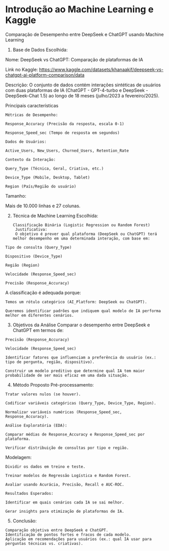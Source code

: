 # Introdução ao Machine Learning e Kaggle


  Comparação de Desempenho entre DeepSeek e ChatGPT usando Machine Learning

  1. Base de Dados Escolhida:
     
   Nome: DeepSeek vs ChatGPT: Comparação de plataformas de IA
   
   Link no Kaggle: https://www.kaggle.com/datasets/khanaakif/deepseek-vs-chatgpt-ai-platform-comparison/data
  
  Descrição:
  O conjunto de dados contém interações sintéticas de usuários com duas plataformas de IA (ChatGPT - GPT-4-turbo e DeepSeek - DeepSeek-Chat 1.5) ao longo de 18 meses (julho/2023 a fevereiro/2025).
  
  Principais características
  
    Métricas de Desempenho:
  
    Response_Accuracy (Precisão da resposta, escala 0-1)
  
    Response_Speed_sec (Tempo de resposta em segundos)
  
    Dados de Usuários:
  
    Active_Users, New_Users, Churned_Users, Retention_Rate
  
    Contexto da Interação:
  
    Query_Type (Técnica, Geral, Criativa, etc.)
  
    Device_Type (Mobile, Desktop, Tablet)
  
    Region (País/Região do usuário)
  
  Tamanho:
  
  Mais de 10.000 linhas e 27 colunas.
  
  2. Técnica de Machine Learning Escolhida:
     
         Classificação Binária (Logistic Regression ou Random Forest)
          Justificativa:
          O objetivo é prever qual plataforma (DeepSeek ou ChatGPT) terá melhor desempenho em uma determinada interação, com base em:
  
    Tipo de consulta (Query_Type)
  
    Dispositivo (Device_Type)
  
    Região (Region)
  
    Velocidade (Response_Speed_sec)
    
    Precisão (Response_Accuracy)
  
  A classificação é adequada porque:
  
    Temos um rótulo categórico (AI_Platform: DeepSeek ou ChatGPT).
  
    Queremos identificar padrões que indiquem qual modelo de IA performa melhor em diferentes cenários.
  
  3. Objetivos da Análise
  Comparar o desempenho entre DeepSeek e ChatGPT em termos de:
  
    Precisão (Response_Accuracy)
  
    Velocidade (Response_Speed_sec)
  
    Identificar fatores que influenciam a preferência do usuário (ex.: tipo de pergunta, região, dispositivo).
  
    Construir um modelo preditivo que determine qual IA tem maior probabilidade de ser mais eficaz em uma dada situação.
  
  4. Método Proposto
  Pré-processamento:
  
    Tratar valores nulos (se houver).
  
    Codificar variáveis categóricas (Query_Type, Device_Type, Region).
  
    Normalizar variáveis numéricas (Response_Speed_sec, Response_Accuracy).
  
    Análise Exploratória (EDA):
  
    Comparar médias de Response_Accuracy e Response_Speed_sec por plataforma.
  
    Verificar distribuição de consultas por tipo e região.
  
  Modelagem:
  
    Dividir os dados em treino e teste.
    
    Treinar modelos de Regressão Logística e Random Forest.
    
    Avaliar usando Acurácia, Precisão, Recall e AUC-ROC.
    
    Resultados Esperados:
    
    Identificar em quais cenários cada IA se sai melhor.
    
    Gerar insights para otimização de plataformas de IA.
  
  5. Conclusão:
     
    Comparação objetiva entre DeepSeek e ChatGPT.
    Identificação de pontos fortes e fracos de cada modelo.
    Aplicação em recomendações para usuários (ex.: qual IA usar para perguntas técnicas vs. criativas).
